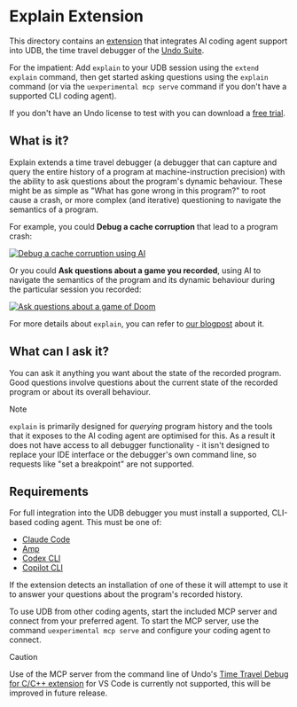 Explain Extension
=================

This directory contains an [extension](https://docs.undo.io/Addons.html) that integrates AI coding
agent support into UDB, the time travel debugger of the [Undo Suite](http://undo.io/).

For the impatient: Add `explain` to your UDB session using the `extend explain` command, then get
started asking questions using the `explain` command (or via the `uexperimental mcp serve` command
if you don't have a supported CLI coding agent).

If you don't have an Undo license to test with you can download a [free
trial](https://undo.io/udb-free-trial/).

What is it?
-----------

Explain extends a time travel debugger (a debugger that can capture and query the entire history of
a program at machine-instruction precision) with the ability to ask questions about the program's
dynamic behaviour. These might be as simple as "What has gone wrong in this program?" to root cause
a crash, or more complex (and iterative) questioning to navigate the semantics of a program.

For example, you could **Debug a cache corruption** that lead to a program crash:

[![Debug a cache corruption using
AI](https://img.youtube.com/vi/p416JIurLiU/0.jpg)](https://www.youtube.com/watch?v=p416JIurLiU)

Or you could **Ask questions about a game you recorded**, using AI to navigate the semantics of the
program and its dynamic behaviour during the particular session you recorded:

[![Ask questions about a game of
Doom](https://img.youtube.com/vi/dmH7owoctC4/0.jpg)](https://www.youtube.com/watch?v=dmH7owoctC4)

For more details about `explain`, you can refer to [our
blogpost](https://undo.io/resources/time-travel-ai-code-assistant/) about it.

What can I ask it?
------------------

You can ask it anything you want about the state of the recorded program. Good questions involve
questions about the current state of the recorded program or about its overall behaviour.

> [!NOTE]
> `explain` is primarily designed for *querying* program history and the tools that it exposes to
> the AI coding agent are optimised for this. As a result it does not have access to all debugger
> functionality - it isn't designed to replace your IDE interface or the debugger's own command
> line, so requests like "set a breakpoint" are not supported.

Requirements
------------

For full integration into the UDB debugger you must install a supported, CLI-based coding
agent. This must be one of:

 * [Claude Code](https://www.anthropic.com/claude-code)
 * [Amp](https://ampcode.com/)
 * [Codex CLI](https://developers.openai.com/codex/cli/)
 * [Copilot CLI](https://docs.github.com/en/copilot/concepts/agents/about-copilot-cli)

If the extension detects an installation of one of these it will attempt to use it to answer your
questions about the program's recorded history.

To use UDB from other coding agents, start the included MCP server and connect from your preferred
agent. To start the MCP server, use the command `uexperimental mcp serve` and configure your coding
agent to connect.

> [!CAUTION]
>
> Use of the MCP server from the command line of Undo's [Time Travel Debug for C/C++
> extension](https://marketplace.visualstudio.com/items?itemName=Undo.udb) for VS Code is currently
> not supported, this will be improved in future release.
